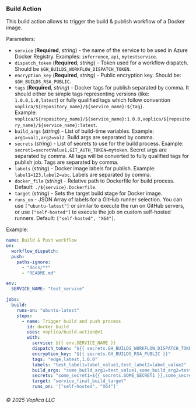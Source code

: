 ### Build Action

This build action allows to trigger the build & publish workflow of a Docker image.

Parameters:
- `service` (**Required**, *string*) - the name of the service to be used in Azure Docker Registry. Examples: `inferrence`, `api`, `mytestservice`.
- `dispatch_token` (**Required**, *string*) - Token used for a workflow dispatch. Should be `$GH_BUILDS_WORKFLOW_DISPATCH_TOKEN`.
- `encryption_key` (**Required**, *string*) - Public encryption key. Should be: `$GH_BUILDS_RSA_PUBLIC`.
- `tags` (**Required**, *string*) - Docker tags for publish separated by comma. It should either be simple tags representing versions (like: `1.0.0,1.0,latest`) 
  or fully qualified tags which follow convention `voplica/${repository_name}/${service_name}:${tag}`.  
  Example: `voplica/${repository_name}/${service_name}:1.0.0,voplica/${repository_name}/${service_name}:latest`.
- `build_args` (*string*) - List of build-time variables. Example: `arg1=val1,arg2=val2`. Build args are separated by comma.
- `secrets` (*string*) - List of secrets to use for the build process. Example: `secret1=secretValue1,GIT_AUTH_TOKEN=mytoken`. Secret args are separated by comma.
  All tags will be converted to fully qualified tags for publish job. Tags are separated by comma. 
- `labels` (*string*) - Docker image labels for publish. Example: `label1=123,label2=abc`. Labels are separated by comma.
- `docker_file` (*string*) - Relative path to Dockerfile for build process. Default: `./${service}.Dockerfile`.
- `target` (*string*) - Sets the target build stage for Docker image.
- `runs_on` - JSON Array of labels for a GitHub runner selection. You can use `["ubuntu-latest"]` or similar to execute the 
    run on GitHub servers, or use `["self-hosted"]` to execute the job on custom self-hosted runners. Default: `["self-hosted", "X64"]`.

Example:
```yaml
name: Build & Push workflow
on:
  workflow_dispatch:
  push:
    paths-ignore:
      - "docs/**"
      - "README.md"

env:
  SERVICE_NAME: "test_service"

jobs:
  build:
    runs-on: "ubuntu-latest"
    steps:
      - name: Trigger build and push process
        id: docker_build
        uses: voplica/build-action@v1
        with:
          service: ${{ env.SERVICE_NAME }}
          dispatch_token: "${{ secrets.GH_BUILDS_WORKFLOW_DISPATCH_TOKEN }}"
          encryption_key: "${{ secrets.GH_BUILDS_RSA_PUBLIC }}"
          tags: "edge,latest,1.0.0"
          labels: "test_label1=label_value1,test_label2=label_value2"
          build_args: "some_build_arg1=test_value1,some_build_arg2=test_value2"
          secrets: "some_secret1=${{ secrets.SOME_SECRET1 }},some_secret2=${{ secrets.SOME_SECRET2 }}"
          target: "service_final_build_target"
          runs_on: '["self-hosted", "X64"]'
```

###### © 2025 Voplica LLC
